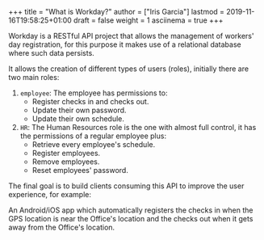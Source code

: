 +++
title = "What is Workday?"
author = ["Iris Garcia"]
lastmod = 2019-11-16T19:58:25+01:00
draft = false
weight = 1
asciinema = true
+++

Workday is a RESTful API project that allows the management of
workers' day registration, for this purpose it makes use of a
relational database where such data persists.

It allows the creation of different types of users (roles), initially
there are two main roles:

1.  `employee`: The employee has permissions to:
    -   Register checks in and checks out.
    -   Update their own password.
    -   Update their own schedule.
2.  `HR`: The Human Resources role is the one with almost full control,
    it has the permissions of a regular employee plus:
    -   Retrieve every employee's schedule.
    -   Register employees.
    -   Remove employees.
    -   Reset employees' password.

The final goal is to build clients consuming this API to improve the
user experience, for example:

An Android/iOS app which automatically registers the checks in when the
GPS location is near the Office's location and the checks out when it
gets away from the Office's location.
